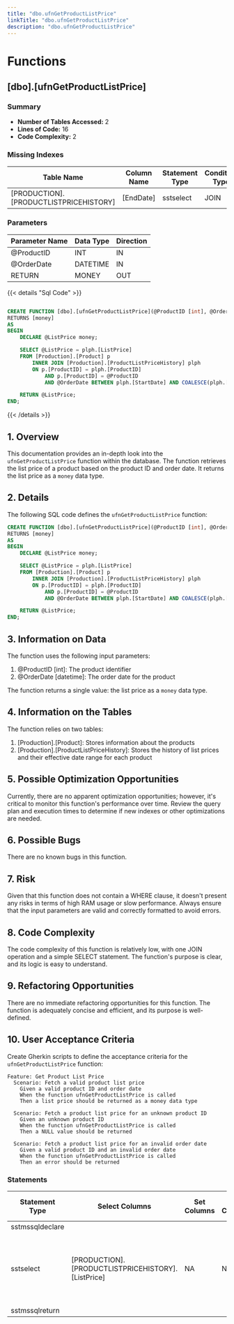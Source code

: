 ```yaml
---
title: "dbo.ufnGetProductListPrice"
linkTitle: "dbo.ufnGetProductListPrice"
description: "dbo.ufnGetProductListPrice"
---
```


# Functions

## [dbo].[ufnGetProductListPrice]
### Summary


- **Number of Tables Accessed:** 2
- **Lines of Code:** 16
- **Code Complexity:** 2
### Missing Indexes

| Table Name | Column Name | Statement Type | Condition Type |
|---|---|---|---|
| [PRODUCTION].[PRODUCTLISTPRICEHISTORY]| [EndDate] | sstselect | JOIN |


### Parameters

| Parameter Name | Data Type | Direction |
|---|---|---|
| @ProductID | INT | IN |
| @OrderDate | DATETIME | IN |
| RETURN | MONEY | OUT |

{{< details "Sql Code" >}}
```sql

CREATE FUNCTION [dbo].[ufnGetProductListPrice](@ProductID [int], @OrderDate [datetime])
RETURNS [money] 
AS 
BEGIN
    DECLARE @ListPrice money;

    SELECT @ListPrice = plph.[ListPrice] 
    FROM [Production].[Product] p 
        INNER JOIN [Production].[ProductListPriceHistory] plph 
        ON p.[ProductID] = plph.[ProductID] 
            AND p.[ProductID] = @ProductID 
            AND @OrderDate BETWEEN plph.[StartDate] AND COALESCE(plph.[EndDate], CONVERT(datetime, '99991231', 112)); -- Make sure we get all the prices!

    RETURN @ListPrice;
END;

```
{{< /details >}}
## 1. Overview

This documentation provides an in-depth look into the `ufnGetProductListPrice` function within the database. The function retrieves the list price of a product based on the product ID and order date. It returns the list price as a `money` data type.

## 2. Details

The following SQL code defines the `ufnGetProductListPrice` function:

```sql
CREATE FUNCTION [dbo].[ufnGetProductListPrice](@ProductID [int], @OrderDate [datetime])
RETURNS [money] 
AS 
BEGIN
    DECLARE @ListPrice money;

    SELECT @ListPrice = plph.[ListPrice] 
    FROM [Production].[Product] p 
        INNER JOIN [Production].[ProductListPriceHistory] plph 
        ON p.[ProductID] = plph.[ProductID] 
            AND p.[ProductID] = @ProductID 
            AND @OrderDate BETWEEN plph.[StartDate] AND COALESCE(plph.[EndDate], CONVERT(datetime, '99991231', 112));

    RETURN @ListPrice;
END;
```

## 3. Information on Data

The function uses the following input parameters:

1. @ProductID [int]: The product identifier
2. @OrderDate [datetime]: The order date for the product

The function returns a single value: the list price as a `money` data type.

## 4. Information on the Tables

The function relies on two tables:

1. [Production].[Product]: Stores information about the products
2. [Production].[ProductListPriceHistory]: Stores the history of list prices and their effective date range for each product

## 5. Possible Optimization Opportunities

Currently, there are no apparent optimization opportunities; however, it's critical to monitor this function's performance over time. Review the query plan and execution times to determine if new indexes or other optimizations are needed.

## 6. Possible Bugs

There are no known bugs in this function.

## 7. Risk

Given that this function does not contain a WHERE clause, it doesn't present any risks in terms of high RAM usage or slow performance. Always ensure that the input parameters are valid and correctly formatted to avoid errors.

## 8. Code Complexity

The code complexity of this function is relatively low, with one JOIN operation and a simple SELECT statement. The function's purpose is clear, and its logic is easy to understand.

## 9. Refactoring Opportunities

There are no immediate refactoring opportunities for this function. The function is adequately concise and efficient, and its purpose is well-defined.

## 10. User Acceptance Criteria

Create Gherkin scripts to define the acceptance criteria for the `ufnGetProductListPrice` function:

```gherkin
Feature: Get Product List Price
  Scenario: Fetch a valid product list price
    Given a valid product ID and order date
    When the function ufnGetProductListPrice is called
    Then a list price should be returned as a money data type
  
  Scenario: Fetch a product list price for an unknown product ID
    Given an unknown product ID
    When the function ufnGetProductListPrice is called
    Then a NULL value should be returned
  
  Scenario: Fetch a product list price for an invalid order date
    Given a valid product ID and an invalid order date
    When the function ufnGetProductListPrice is called
    Then an error should be returned
```
### Statements

| Statement Type | Select Columns | Set Columns | Insert Columns | Joins Columns | Where Columns | Order By Columns | Group By Columns | Having Columns | Table Name |
|---|---|---|---|---|---|---|---|---|---|
| sstmssqldeclare |  |  |  |  |  |  |  |  |  |
| sstselect | [PRODUCTION].[PRODUCTLISTPRICEHISTORY].[ListPrice] | NA | NA | [PRODUCTION].[PRODUCT].[ProductID], [PRODUCTION].[PRODUCTLISTPRICEHISTORY].[EndDate], [PRODUCTION].[PRODUCTLISTPRICEHISTORY].[ProductID], [PRODUCTION].[PRODUCTLISTPRICEHISTORY].[StartDate] |  |  |  |  | [Production].[ProductListPriceHistory], [Production].[Product] |
| sstmssqlreturn |  |  |  |  |  |  |  |  |  |

